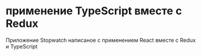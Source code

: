 # применение TypeScript вместе с Redux
Приложение Stopwatch  написаное c применением React вместе с Redux и TypeScript
